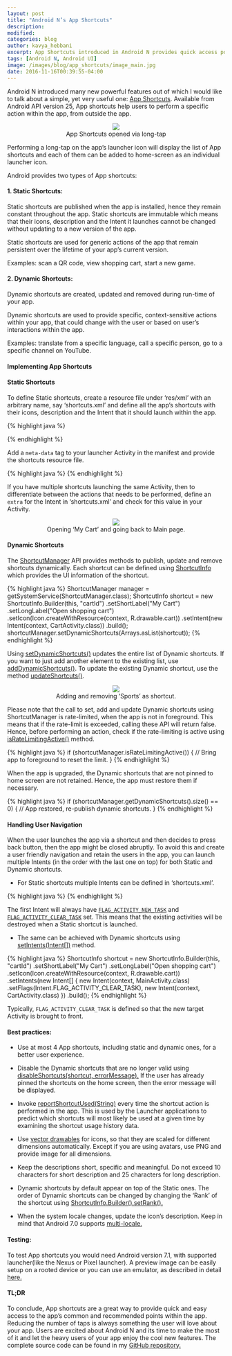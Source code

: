 ```yaml
---
layout: post
title: "Android N’s App Shortcuts"
description:
modified:
categories: blog
author: kavya_hebbani
excerpt: App Shortcuts introduced in Android N provides quick access points to your app. Let's take a look at how to implement this in detail.
tags: [Android N, Android UI]
image: /images/blog/app_shortcuts/image_main.jpg
date: 2016-11-16T00:39:55-04:00
---
```

Android N introduced many new powerful features out of which I would like to talk about a simple, yet very useful one: <a href="https://developer.android.com/preview/shortcuts.html">App Shortcuts</a>. Available from Android API version 25, App shortcuts help users to perform a specific action within the app, from outside the app.

<center>
<picture>
	<img src="/images/blog/app_shortcuts/longtap.gif">
	<figcaption>App Shortcuts opened via long-tap</figcaption>
</picture>
</center>

Performing a long-tap on the app’s launcher icon will display the list of App shortcuts and each of them can be added to home-screen as an individual launcher icon.

Android provides two types of App shortcuts:

#### 1. Static Shortcuts:
Static shortcuts are published when the app is installed, hence they remain constant throughout the app. Static shortcuts are immutable which means that their icons, description and the Intent it launches cannot be changed without updating to a new version of the app.

Static shortcuts are used for generic actions of the app that remain persistent over the lifetime of your app’s current version.

Examples: scan a QR code, view shopping cart, start a new game.

#### 2. Dynamic Shortcuts:
Dynamic shortcuts are created, updated and removed during run-time of your app.

Dynamic shortcuts are used to provide specific, context-sensitive actions within your app, that could change with the user or based on user’s interactions within the app.

Examples: translate from a specific language, call a specific person, go to a specific channel on YouTube.

#### Implementing App Shortcuts

#### Static Shortcuts
To define Static shortcuts, create a resource file under ‘res/xml’ with an arbitrary name, say ‘shortcuts.xml’ and define all the app’s shortcuts with their icons, description and the Intent that it should launch within the app.

{% highlight java %}
<shortcuts xmlns:android="http://schemas.android.com/apk/res/android">

  <shortcut
    android:shortcutId="open_cart"
    android:enabled="true"
    android:icon="@drawable/cart_icon"
    android:shortcutShortLabel="@string/short_label"
    android:shortcutLongLabel="@string/long_label"
    android:shortcutDisabledMessage="@string/disabled_message">
    <intent
      android:action="android.intent.action.VIEW"
      android:targetPackage="com.example.shortcuts"
      android:targetClass="com.example.shortcuts.MainActivity" />
  </shortcut>
<!-- Specify more shortcuts here. -->
</shortcuts>
{% endhighlight %}

Add a `meta-data` tag to your launcher Activity in the manifest and provide the shortcuts resource file.

{% highlight java %}
<extra android:name="fragmentToOpen" android:value="cart"/>
{% endhighlight %}

If you have multiple shortcuts launching the same Activity, then to differentiate between the actions that needs to be performed, define an `extra` for the Intent in ‘shortcuts.xml’ and check for this value in your Activity.

<center>
<picture>
	<img src="/images/blog/app_shortcuts/open_static.gif">
	<figcaption>Opening ‘My Cart’ and going back to Main page.</figcaption>
</picture>
</center>

#### Dynamic Shortcuts
The <a href="https://developer.android.com/reference/android/content/pm/ShortcutManager.html#setDynamicShortcuts%28java.util.List%3Candroid.content.pm.ShortcutInfo%3E%29">ShortcutManager</a> API provides methods to publish, update and remove shortcuts dynamically. Each shortcut can be defined using <a href="https://developer.android.com/reference/android/content/pm/ShortcutInfo.html">ShortcutInfo</a> which provides the UI information of the shortcut.

{% highlight java %}
ShortcutManager manager = getSystemService(ShortcutManager.class);
ShortcutInfo shortcut = new ShortcutInfo.Builder(this, "cartId")
    .setShortLabel("My Cart")
    .setLongLabel("Open shopping cart")
    .setIcon(Icon.createWithResource(context, R.drawable.cart))
    .setIntent(new Intent(context, CartActivity.class))
    .build();
shortcutManager.setDynamicShortcuts(Arrays.asList(shortcut));
{% endhighlight %}

Using <a href="https://developer.android.com/reference/android/content/pm/ShortcutManager.html#setDynamicShortcuts%28java.util.List%3Candroid.content.pm.ShortcutInfo%3E%29">setDynamicShortcuts()</a> updates the entire list of Dynamic shortcuts. If you want to just add another element to the existing list, use <a href="https://developer.android.com/reference/android/content/pm/ShortcutManager.html#addDynamicShortcuts%28java.util.List%3Candroid.content.pm.ShortcutInfo%3E%29">addDynamicShortcuts()</a>. To update the existing Dynamic shortcut, use the method <a href="https://developer.android.com/reference/android/content/pm/ShortcutManager.html#updateShortcuts%28java.util.List%3Candroid.content.pm.ShortcutInfo%3E%29">updateShortcuts()</a>.

<center>
<picture>
	<img src="/images/blog/app_shortcuts/add_remove_dynamic.gif">
	<figcaption>Adding and removing ‘Sports’ as shortcut.</figcaption>
</picture>
</center>


Please note that the call to set, add and update Dynamic shortcuts using ShortcutManager is rate-limited, when the app is not in foreground. This means that if the rate-limit is exceeded, calling these API will return false. Hence, before performing an action, check if the rate-limiting is active using <a href="https://developer.android.com/reference/android/content/pm/ShortcutManager.html#isRateLimitingActive%28%29">isRateLimitingActive()</a> method.

{% highlight java %}
if (shortcutManager.isRateLimitingActive()) {
    // Bring app to foreground to reset the limit.
}
{% endhighlight %}

When the app is upgraded, the Dynamic shortcuts that are not pinned to home screen are not retained. Hence, the app must restore them if necessary.

{% highlight java %}
if (shortcutManager.getDynamicShortcuts().size() == 0) {
    // App restored, re-publish dynamic shortcuts.
}
{% endhighlight %}

#### Handling User Navigation
When the user launches the app via a shortcut and then decides to press back button, then the app might be closed abruptly. To avoid this and create a user friendly navigation and retain the users in the app, you can launch multiple Intents (in the order with the last one on top) for both Static and Dynamic shortcuts.

* For Static shortcuts multiple Intents can be defined in ‘shortcuts.xml’.


{% highlight java %}
<shortcut
    android:shortcutId="open_cart"
    android:enabled="true"
    android:icon="@drawable/cart_icon"
    android:shortcutShortLabel="@string/short_label"
    android:shortcutLongLabel="@string/long_label"
    android:shortcutDisabledMessage="@string/disabled_message">
    <intent
      android:action="android.intent.action.VIEW"
      android:targetPackage="com.example.shortcuts"
      android:targetClass="com.example.shortcuts.MainActivity" />
    <intent
      android:action="android.intent.action.VIEW"
      android:targetPackage="com.example.shortcuts"
      android:targetClass="com.example.shortcuts.CartActivity" />  </shortcut>
{% endhighlight %}

The first Intent will always have <a href="https://developer.android.com/reference/android/content/Intent.html#FLAG_ACTIVITY_NEW_TASK">`FLAG_ACTIVITY_NEW_TASK`</a> and <a href="https://developer.android.com/reference/android/content/Intent.html#FLAG_ACTIVITY_CLEAR_TASK">`FLAG_ACTIVITY_CLEAR_TASK`</a> set. This means that the existing activities will be destroyed when a Static shortcut is launched.

* The same can be achieved with Dynamic shortcuts using <a href="https://developer.android.com/reference/android/content/pm/ShortcutInfo.Builder.html#setIntents%28android.content.Intent[]%29">setIntents(Intent[])</a> method.

{% highlight java %}
ShortcutInfo shortcut = new ShortcutInfo.Builder(this, "cartId")
    .setShortLabel("My Cart")
    .setLongLabel("Open shopping cart")
    .setIcon(Icon.createWithResource(context, R.drawable.cart))
    .setIntents(new Intent[] {
                   new Intent(context, MainActivity.class)
                       .setFlags(Intent.FLAG_ACTIVITY_CLEAR_TASK),
                   new Intent(context, CartActivity.class)
                   })
    .build();
{% endhighlight %}

Typically, `FLAG_ACTIVITY_CLEAR_TASK` is defined so that the new target Activity is brought to front.

#### Best practices:

* Use at most 4 App shortcuts, including static and dynamic ones, for a better user experience.

* Disable the Dynamic shortcuts that are no longer valid using <a href="https://developer.android.com/reference/android/content/pm/ShortcutManager.html#disableShortcuts%28java.util.List%3Cjava.lang.String%3E,%20java.lang.CharSequence%29">disableShortcuts(shortcut, errorMessage).</a> If the user has already pinned the shortcuts on the home screen, then the error message will be displayed.

* Invoke <a href="https://developer.android.com/reference/android/content/pm/ShortcutManager.html#reportShortcutUsed%28java.lang.String%29">reportShortcutUsed(String)</a> every time the shortcut action is performed in the app. This is used by the Launcher applications to predict which shortcuts will most likely be used at a given time by examining the shortcut usage history data.

* Use <a href="https://medium.com/upday-devs/optimizing-the-performance-of-vector-drawables-680a4c456286#.pi61nqwkc">vector drawables</a> for icons, so that they are scaled for different dimensions automatically. Except if you are using avatars, use PNG and provide image for all dimensions.

* Keep the descriptions short, specific and meaningful. Do not exceed 10 characters for short description and 25 characters for long description.

* Dynamic shortcuts by default appear on top of the Static ones. The order of Dynamic shortcuts can be changed by changing the ‘Rank’ of the shortcut using <a href="https://developer.android.com/reference/android/content/pm/ShortcutInfo.Builder.html#setRank%28int%29">ShortcutInfo.Builder().setRank().</a>

* When the system locale changes, update the icon’s description. Keep in mind that Android 7.0 supports <a href="https://developer.android.com/about/versions/nougat/android-7.0.html#multi-locale_languages">multi-locale.</a>

#### Testing:
To test App shortcuts you would need Android version 7.1, with supported launcher(like the Nexus or Pixel launcher). A preview image can be easily setup on a rooted device or you can use an emulator, as described in detail <a href="https://developer.android.com/preview/download.html">here.</a>

#### TL;DR
To conclude, App shortcuts are a great way to provide quick and easy access to the app’s common and recommended points within the app. Reducing the number of taps is always something the user will love about your app. Users are excited about Android N and its time to make the most of it and let the heavy users of your app enjoy the cool new features. The complete source code can be found in my <a href="https://github.com/kavyaShreeHS/App-Shortcuts">GitHub repository.</a>